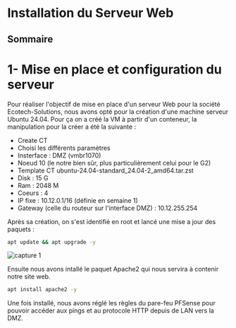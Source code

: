 # Installation du Serveur Web  

## Sommaire  

# 1- Mise en place et configuration du serveur  

Pour réaliser l'objectif de mise en place d'un serveur Web pour la société Ecotech-Solutions, nous avons opté pour la création d'une machine serveur Ubuntu 24.04.
Pour ça on a créé la VM à partir d'un conteneur, la manipulation pour la créer a été la suivante :
- Create CT
- Choisi les différents paramètres
- Insterface : DMZ (vmbr1070)
- Noeud 10 (le notre bien sûr, plus particulièrement celui pour le G2)
- Template CT ubuntu-24.04-standard_24.04-2_amd64.tar.zst
- Disk : 15 G
- Ram : 2048 M
- Coeurs : 4
- IP fixe : 10.12.0.1/16 (définie en semaine 1)
- Gateway (celle du routeur sur l'interface DMZ) : 10.12.255.254
  
Après sa création, on s'est identifié en root et lancé une mise a jour des paquets :  
```bash
apt update && apt upgrade -y
```
![capture 1](/chemin/access/image)  

Ensuite nous avons intallé le paquet Apache2 qui nous servira à contenir notre site web.  

```bash
apt install apache2 -y
```

Une fois installé, nous avons réglé les règles du pare-feu PFSense pour pouvoir accéder aux pings et au protocole HTTP depuis de LAN vers la DMZ.  
